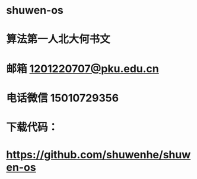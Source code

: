 # shuwen-os
# 算法第一人北大何书文 
# 邮箱 1201220707@pku.edu.cn 
# 电话微信 15010729356
# 下载代码：
# https://github.com/shuwenhe/shuwen-os
